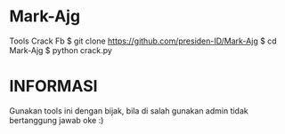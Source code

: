 # Mark-Ajg
Tools Crack Fb
$ git clone https://github.com/presiden-ID/Mark-Ajg
$ cd Mark-Ajg
$ python crack.py

# INFORMASI
Gunakan tools ini dengan bijak, bila di salah gunakan admin tidak bertanggung jawab oke :)
